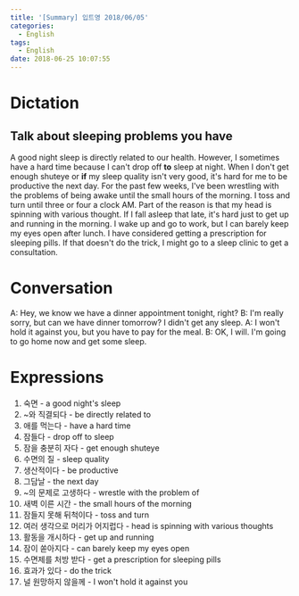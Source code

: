 ```yaml
---
title: '[Summary] 입트영 2018/06/05'
categories:
  - English
tags:
  - English
date: 2018-06-25 10:07:55
---
```


# Dictation
## Talk about sleeping problems you have
A good night sleep is directly related to our health. However, I sometimes have a hard time because I can't drop off **to** sleep at night. When I don't get enough shuteye or **if** my sleep quality isn't very good, it's hard for me to be productive the next day. For the past few weeks, I've been wrestling with the problems of being awake until the small hours of the morning. I toss and turn until three or four a clock AM. Part of the reason is that my head is spinning with various thought. If I fall asleep that late, it's hard just to get up and running in the morning. I wake up and go to work, but I can barely keep my eyes open after lunch. I have considered getting a prescription for sleeping pills. If that doesn't do the trick, I might go to a sleep clinic to get a consultation.

# Conversation
A: Hey, we know we have a dinner appointment tonight, right?
B: I'm really sorry, but can we have dinner tomorrow? I didn't get any sleep.
A: I won't hold it against you, but you have to pay for the meal.
B: OK, I will. I'm going to go home now and get some sleep.

# Expressions
1. 숙면 - a good night's sleep
2. ~와 직결되다 - be directly related to
3. 애를 먹는다 - have a hard time
4. 잠들다 - drop off to sleep
5. 잠을 충분히 자다 - get enough shuteye
6. 수면의 질 - sleep quality
7. 생산적이다 - be productive
8. 그담날 - the next day
9. ~의 문제로 고생하다 - wrestle with the problem of
10. 새벽 이른 시간 - the small hours of the morning
11. 잠들지 못해 뒤척이다 - toss and turn
12. 여러 생각으로 머리가 어지럽다 - head is spinning with various thoughts
13. 활동을 개시하다 - get up and running
14. 잠이 쏟아지다 - can barely keep my eyes open
15. 수면제를 처방 받다 - get a prescription for sleeping pills
16. 효과가 있다 - do the trick
17. 널 원망하지 않을께 - I won't hold it against you